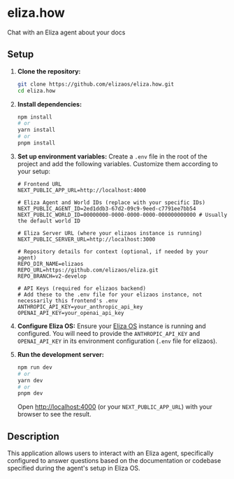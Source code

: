 # eliza.how

Chat with an Eliza agent about your docs

## Setup

1.  **Clone the repository:**
    ```bash
    git clone https://github.com/elizaos/eliza.how.git
    cd eliza.how
    ```

2.  **Install dependencies:**
    ```bash
    npm install
    # or
    yarn install
    # or
    pnpm install
    ```

3.  **Set up environment variables:**
    Create a `.env` file in the root of the project and add the following variables. Customize them according to your setup:

    ```env
    # Frontend URL
    NEXT_PUBLIC_APP_URL=http://localhost:4000

    # Eliza Agent and World IDs (replace with your specific IDs)
    NEXT_PUBLIC_AGENT_ID=2ed1ddb3-67d2-09c9-9eed-c7791ee7bb54
    NEXT_PUBLIC_WORLD_ID=00000000-0000-0000-0000-000000000000 # Usually the default world ID

    # Eliza Server URL (where your elizaos instance is running)
    NEXT_PUBLIC_SERVER_URL=http://localhost:3000

    # Repository details for context (optional, if needed by your agent)
    REPO_DIR_NAME=elizaos
    REPO_URL=https://github.com/elizaos/eliza.git
    REPO_BRANCH=v2-develop

    # API Keys (required for elizaos backend)
    # Add these to the .env file for your elizaos instance, not necessarily this frontend's .env
    ANTHROPIC_API_KEY=your_anthropic_api_key
    OPENAI_API_KEY=your_openai_api_key
    ```

4.  **Configure Eliza OS:**
    Ensure your [Eliza OS](https://github.com/elizaos/eliza) instance is running and configured. You will need to provide the `ANTHROPIC_API_KEY` and `OPENAI_API_KEY` in its environment configuration (`.env` file for elizaos).

5.  **Run the development server:**
    ```bash
    npm run dev
    # or
    yarn dev
    # or
    pnpm dev
    ```

    Open [http://localhost:4000](http://localhost:4000) (or your `NEXT_PUBLIC_APP_URL`) with your browser to see the result.

## Description

This application allows users to interact with an Eliza agent, specifically configured to answer questions based on the documentation or codebase specified during the agent's setup in Eliza OS.